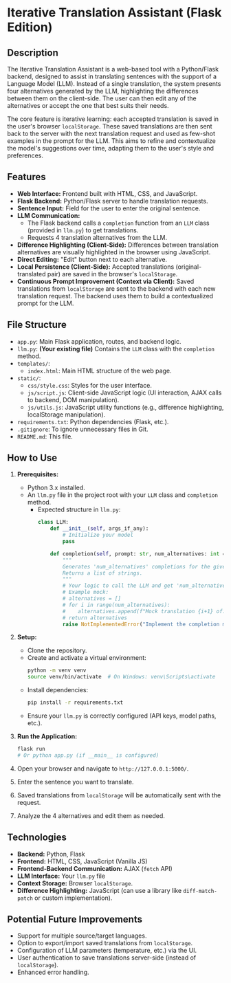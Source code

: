 # Iterative Translation Assistant (Flask Edition)

## Description

The Iterative Translation Assistant is a web-based tool with a Python/Flask backend, designed to assist in translating sentences with the support of a Language Model (LLM). Instead of a single translation, the system presents four alternatives generated by the LLM, highlighting the differences between them on the client-side. The user can then edit any of the alternatives or accept the one that best suits their needs.

The core feature is iterative learning: each accepted translation is saved in the user's browser `localStorage`. These saved translations are then sent back to the server with the next translation request and used as few-shot examples in the prompt for the LLM. This aims to refine and contextualize the model's suggestions over time, adapting them to the user's style and preferences.

## Features

*   **Web Interface:** Frontend built with HTML, CSS, and JavaScript.
*   **Flask Backend:** Python/Flask server to handle translation requests.
*   **Sentence Input:** Field for the user to enter the original sentence.
*   **LLM Communication:**
    *   The Flask backend calls a `completion` function from an `LLM` class (provided in `llm.py`) to get translations.
    *   Requests 4 translation alternatives from the LLM.
*   **Difference Highlighting (Client-Side):** Differences between translation alternatives are visually highlighted in the browser using JavaScript.
*   **Direct Editing:** "Edit" button next to each alternative.
*   **Local Persistence (Client-Side):** Accepted translations (original-translated pair) are saved in the browser's `localStorage`.
*   **Continuous Prompt Improvement (Context via Client):** Saved translations from `localStorage` are sent to the backend with each new translation request. The backend uses them to build a contextualized prompt for the LLM.

## File Structure

*   `app.py`: Main Flask application, routes, and backend logic.
*   `llm.py`: **(Your existing file)** Contains the `LLM` class with the `completion` method.
*   `templates/`:
    *   `index.html`: Main HTML structure of the web page.
*   `static/`:
    *   `css/style.css`: Styles for the user interface.
    *   `js/script.js`: Client-side JavaScript logic (UI interaction, AJAX calls to backend, DOM manipulation).
    *   `js/utils.js`: JavaScript utility functions (e.g., difference highlighting, localStorage manipulation).
*   `requirements.txt`: Python dependencies (Flask, etc.).
*   `.gitignore`: To ignore unnecessary files in Git.
*   `README.md`: This file.

## How to Use

1.  **Prerequisites:**
    *   Python 3.x installed.
    *   An `llm.py` file in the project root with your `LLM` class and `completion` method.
        *   Expected structure in `llm.py`:
            ```python
            class LLM:
                def __init__(self, args_if_any):
                    # Initialize your model
                    pass

                def completion(self, prompt: str, num_alternatives: int = 1) -> list[str]:
                    """
                    Generates 'num_alternatives' completions for the given prompt.
                    Returns a list of strings.
                    """
                    # Your logic to call the LLM and get 'num_alternatives'
                    # Example mock:
                    # alternatives = []
                    # for i in range(num_alternatives):
                    #    alternatives.append(f"Mock translation {i+1} of: {prompt.split(':')[-1].strip()}")
                    # return alternatives
                    raise NotImplementedError("Implement the completion method in your LLM class")
            ```

2.  **Setup:**
    *   Clone the repository.
    *   Create and activate a virtual environment:
        ```bash
        python -m venv venv
        source venv/bin/activate  # On Windows: venv\Scripts\activate
        ```
    *   Install dependencies:
        ```bash
        pip install -r requirements.txt
        ```
    *   Ensure your `llm.py` is correctly configured (API keys, model paths, etc.).

3.  **Run the Application:**
    ```bash
    flask run
    # Or python app.py (if __main__ is configured)
    ```
4.  Open your browser and navigate to `http://127.0.0.1:5000/`.
5.  Enter the sentence you want to translate.
6.  Saved translations from `localStorage` will be automatically sent with the request.
7.  Analyze the 4 alternatives and edit them as needed.

## Technologies

*   **Backend:** Python, Flask
*   **Frontend:** HTML, CSS, JavaScript (Vanilla JS)
*   **Frontend-Backend Communication:** AJAX (`fetch` API)
*   **LLM Interface:** Your `llm.py` file
*   **Context Storage:** Browser `localStorage`.
*   **Difference Highlighting:** JavaScript (can use a library like `diff-match-patch` or custom implementation).

## Potential Future Improvements

*   Support for multiple source/target languages.
*   Option to export/import saved translations from `localStorage`.
*   Configuration of LLM parameters (temperature, etc.) via the UI.
*   User authentication to save translations server-side (instead of `localStorage`).
*   Enhanced error handling.
